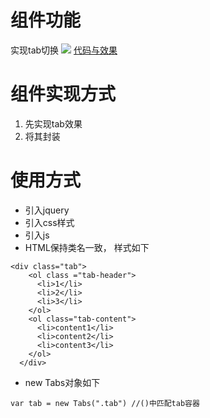 # 组件功能
实现tab切换
![](http://ww1.sinaimg.cn/large/8afe7f49gy1ft29ep9wt9j20hv07mwed.jpg)
[代码与效果](http://js.jirengu.com/geducaveha/9/edit?css,js,output)
# 组件实现方式
1. 先实现tab效果
2. 将其封装

# 使用方式
- 引入jquery
- 引入css样式
- 引入js
- HTML保持类名一致， 样式如下 
```
<div class="tab">
    <ol class ="tab-header">
      <li>1</li>
      <li>2</li>
      <li>3</li>
    </ol>
    <ol class="tab-content">
      <li>content1</li>
      <li>content2</li>
      <li>content3</li>
    </ol>
  </div>
```
- new Tabs对象如下 
```
var tab = new Tabs(".tab") //()中匹配tab容器
```